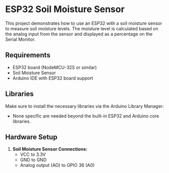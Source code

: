 # ESP32 Soil Moisture Sensor

This project demonstrates how to use an ESP32 with a soil moisture sensor to measure soil moisture levels. The moisture level is calculated based on the analog input from the sensor and displayed as a percentage on the Serial Monitor.

## Requirements

- ESP32 board (NodeMCU-32S or similar)
- Soil Moisture Sensor
- Arduino IDE with ESP32 board support

## Libraries

Make sure to install the necessary libraries via the Arduino Library Manager:
- None specific are needed beyond the built-in ESP32 and Arduino core libraries.

## Hardware Setup

1. **Soil Moisture Sensor Connections:**
   - VCC to 3.3V
   - GND to GND
   - Analog output (AO) to GPIO 36 (A0)
